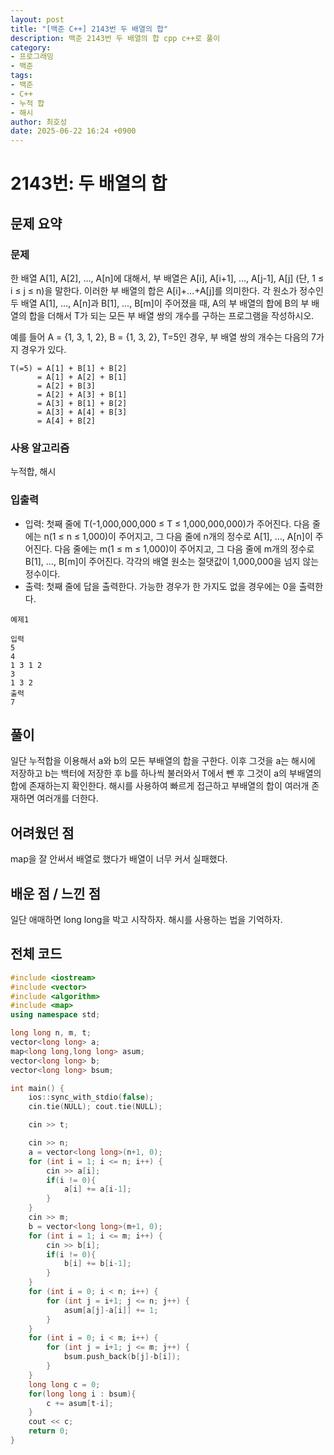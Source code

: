 ```yaml
---
layout: post
title: "[백준 C++] 2143번 두 배열의 합"
description: 백준 2143번 두 배열의 합 cpp c++로 풀이
category:
- 프로그래밍
- 백준
tags:
- 백준
- C++
- 누적 합
- 해시
author: 최호성
date: 2025-06-22 16:24 +0900
---
```

# 2143번: 두 배열의 합

## 문제 요약
### 문제
한 배열 A[1], A[2], …, A[n]에 대해서, 부 배열은 A[i], A[i+1], …, A[j-1], A[j] (단, 1 ≤ i ≤ j ≤ n)을 말한다. 이러한 부 배열의 합은 A[i]+…+A[j]를 의미한다. 각 원소가 정수인 두 배열 A[1], …, A[n]과 B[1], …, B[m]이 주어졌을 때, A의 부 배열의 합에 B의 부 배열의 합을 더해서 T가 되는 모든 부 배열 쌍의 개수를 구하는 프로그램을 작성하시오.

예를 들어 A = {1, 3, 1, 2}, B = {1, 3, 2}, T=5인 경우, 부 배열 쌍의 개수는 다음의 7가지 경우가 있다.
```
T(=5) = A[1] + B[1] + B[2]
      = A[1] + A[2] + B[1]
      = A[2] + B[3]
      = A[2] + A[3] + B[1]
      = A[3] + B[1] + B[2]
      = A[3] + A[4] + B[3]
      = A[4] + B[2] 
```

### 사용 알고리즘
누적합, 해시

### 입출력
- 입력: 첫째 줄에 T(-1,000,000,000 ≤ T ≤ 1,000,000,000)가 주어진다. 다음 줄에는 n(1 ≤ n ≤ 1,000)이 주어지고, 그 다음 줄에 n개의 정수로 A[1], …, A[n]이 주어진다. 다음 줄에는 m(1 ≤ m ≤ 1,000)이 주어지고, 그 다음 줄에 m개의 정수로 B[1], …, B[m]이 주어진다. 각각의 배열 원소는 절댓값이 1,000,000을 넘지 않는 정수이다.
- 출력: 첫째 줄에 답을 출력한다. 가능한 경우가 한 가지도 없을 경우에는 0을 출력한다.
```
예제1

입력
5
4
1 3 1 2
3
1 3 2
출력
7
```
## 풀이
일단 누적합을 이용해서 a와 b의 모든 부배열의 합을 구한다. 이후 그것을 a는 해시에 저장하고 b는 백터에 저장한 후 b를 하나씩 불러와서 T에서 뺀 후 그것이 a의 부배열의 합에 존재하는지 확인한다. 해시를 사용하여 빠르게 접근하고 부배열의 합이 여러개 존재하면 여러개를 더한다.

## 어려웠던 점
map을 잘 안써서 배열로 했다가 배열이 너무 커서 실패했다. 

## 배운 점 / 느낀 점
일단 애매하면 long long을 박고 시작하자. 해시를 사용하는 법을 기억하자.

## 전체 코드
```cpp
#include <iostream>
#include <vector>
#include <algorithm>
#include <map>
using namespace std;

long long n, m, t;
vector<long long> a;
map<long long,long long> asum;
vector<long long> b;
vector<long long> bsum;

int main() {
    ios::sync_with_stdio(false);
    cin.tie(NULL); cout.tie(NULL);

    cin >> t;

    cin >> n;
    a = vector<long long>(n+1, 0);
    for (int i = 1; i <= n; i++) {
        cin >> a[i];
        if(i != 0){
            a[i] += a[i-1];
        }
    }
    cin >> m;
    b = vector<long long>(m+1, 0);
    for (int i = 1; i <= m; i++) {
        cin >> b[i];
        if(i != 0){
            b[i] += b[i-1];
        }
    }
    for (int i = 0; i < n; i++) {
        for (int j = i+1; j <= n; j++) {
            asum[a[j]-a[i]] += 1;
        }
    }
    for (int i = 0; i < m; i++) {
        for (int j = i+1; j <= m; j++) {
            bsum.push_back(b[j]-b[i]);
        }
    }
    long long c = 0;
    for(long long i : bsum){
        c += asum[t-i];
    }
    cout << c;
    return 0;
}
```
